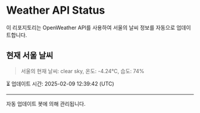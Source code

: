 
# Weather API Status

이 리포지토리는 OpenWeather API를 사용하여 서울의 날씨 정보를 자동으로 업데이트합니다.

## 현재 서울 날씨
> 서울의 현재 날씨: clear sky, 온도: -4.24°C, 습도: 74%

⏳ 업데이트 시간: 2025-02-09 12:39:42 (UTC)

---
자동 업데이트 봇에 의해 관리됩니다.
